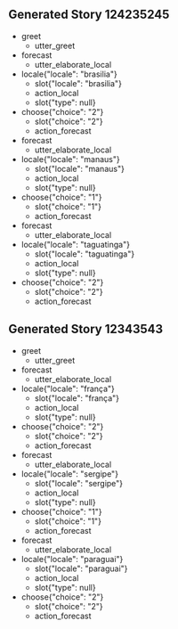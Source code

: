 ## Generated Story 124235245
* greet
    - utter_greet
* forecast
    - utter_elaborate_local
* locale{"locale": "brasilia"}
    - slot{"locale": "brasilia"}
    - action_local
    - slot{"type": null}
* choose{"choice": "2"}
    - slot{"choice": "2"}
    - action_forecast
* forecast
    - utter_elaborate_local
* locale{"locale": "manaus"}
    - slot{"locale": "manaus"}
    - action_local
    - slot{"type": null}
* choose{"choice": "1"}
    - slot{"choice": "1"}
    - action_forecast
* forecast
    - utter_elaborate_local
* locale{"locale": "taguatinga"}
    - slot{"locale": "taguatinga"}
    - action_local
    - slot{"type": null}
* choose{"choice": "2"}
    - slot{"choice": "2"}
    - action_forecast

## Generated Story 12343543
* greet
    - utter_greet
* forecast
    - utter_elaborate_local
* locale{"locale": "frança"}
    - slot{"locale": "frança"}
    - action_local
    - slot{"type": null}
* choose{"choice": "2"}
    - slot{"choice": "2"}
    - action_forecast
* forecast
    - utter_elaborate_local
* locale{"locale": "sergipe"}
    - slot{"locale": "sergipe"}
    - action_local
    - slot{"type": null}
* choose{"choice": "1"}
    - slot{"choice": "1"}
    - action_forecast
* forecast
    - utter_elaborate_local
* locale{"locale": "paraguai"}
    - slot{"locale": "paraguai"}
    - action_local
    - slot{"type": null}
* choose{"choice": "2"}
    - slot{"choice": "2"}
    - action_forecast
